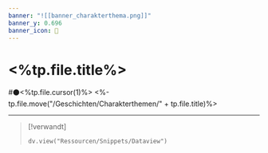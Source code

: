 ```yaml
---
banner: "![[banner_charakterthema.png]]"
banner_y: 0.696
banner_icon: 🍷
---
```


# <%tp.file.title%>

#⚫<%tp.file.cursor(1)%>
<%-tp.file.move("/Geschichten/Charakterthemen/" + tp.file.title)%>

---

> [!verwandt]
> ```dataviewjs
> dv.view("Ressourcen/Snippets/Dataview")
> ```